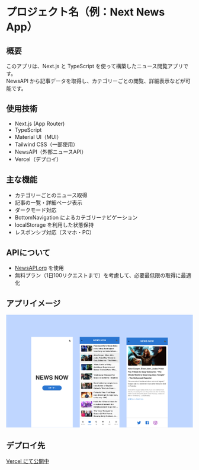 # プロジェクト名（例：Next News App）

## 概要
このアプリは、Next.js と TypeScript を使って構築したニュース閲覧アプリです。  
NewsAPI から記事データを取得し、カテゴリーごとの閲覧、詳細表示などが可能です。

## 使用技術
- Next.js (App Router)
- TypeScript
- Material UI（MUI）
- Tailwind CSS（一部使用）
- NewsAPI（外部ニュースAPI）
- Vercel（デプロイ）

## 主な機能
- カテゴリーごとのニュース取得
- 記事の一覧・詳細ページ表示
- ダークモード対応
- BottomNavigation によるカテゴリーナビゲーション
- localStorage を利用した状態保持
- レスポンシブ対応（スマホ・PC）

## APIについて
- [NewsAPI.org](https://newsapi.org/) を使用
- 無料プラン（1日100リクエストまで）を考慮して、必要最低限の取得に最適化

## アプリイメージ
![アプリ画面](./public/app.png)

## デプロイ先
[Vercel にて公開中](https://next-news-app-zeta.vercel.app/)

